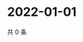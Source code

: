 # 2022-01-01

共 0 条

<!-- BEGIN WEIBO -->
<!-- 最后更新时间 Sat Jan 01 2022 01:22:35 GMT+0800 (China Standard Time) -->

<!-- END WEIBO -->
